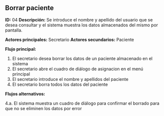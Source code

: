 ## Borrar paciente
**ID:** 04 **Descripción:** Se introduce el nombre y apellido del usuario que se desea consultar y el sistema muestra los datos almacenados del mismo por pantalla.

**Actores principales:** Secretario **Actores secundarios:** Paciente

**Flujo principal:**
1. El secretario desea borrar los datos de un paciente almacenado en el sistema
2. El secretario abre el cuadro de diálogo de asignacion en el menú principal
3. El secretario introduce el nombre y apellidos del paciente
4. El secretario borra todos los datos del paciente

**Flujos alternativos:**

4.a. El sistema muestra un cuadro de diálogo para confirmar el borrado para que no se eliminen los datos por error
